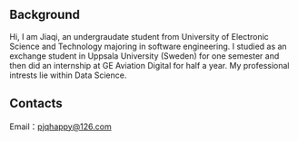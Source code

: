 
## Background
Hi, I am Jiaqi, an undergraudate student from University of Electronic Science and Technology majoring in software engineering. I studied as an exchange student in Uppsala University (Sweden) for one semester and then did an internship at GE Aviation Digital for half a year. My professional intrests lie within Data Science. 


## Contacts
Email：pjqhappy@126.com